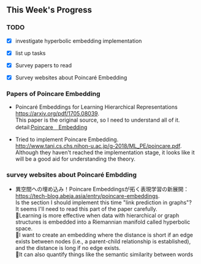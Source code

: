 ## This Week's Progress

### **TODO**
- [x] investigate hyperbolic embedding implementation
- [x] list up tasks
- [x] Survey papers to read
- [x] Survey websites about Poincaré Embedding


### **Papers of Poincare Embedding**
- Poincaré Embeddings for
Learning Hierarchical Representations  
https://arxiv.org/pdf/1705.08039.   
This paper is the original source, so I need to understand all of it.    
detail:[Poincare＿Embedding](/docs/Poincare_Embedding.md)

- Tried to implement Poincare Embedding.   
http://www.tani.cs.chs.nihon-u.ac.jp/g-2018/ML_PE/poincare.pdf.   
Although they haven't reached the implementation stage, it looks like it will be a good aid for understanding the theory.

### **survey websites about Poincaré Embdding**
- 異空間への埋め込み！Poincare Embeddingsが拓く表現学習の新展開：    
https://tech-blog.abeja.asia/entry/poincare-embeddings.   
Is the section I should implement this time "link prediction in graphs"?    
It seems I'll need to read this part of the paper carefully.  
🌟Learning is more effective when data with hierarchical or graph structures is embedded into a Riemannian manifold called hyperbolic space.         
🌟I want to create an embedding where the distance is short if an edge exists between nodes (i.e., a parent-child relationship is established), and the distance is long if no edge exists.          
🌟It can also quantify things like the semantic similarity between words